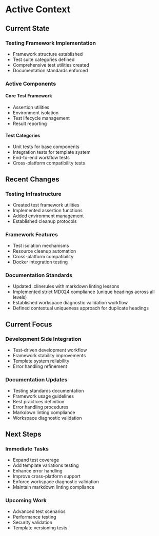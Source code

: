 # Active Context

## Current State

### Testing Framework Implementation

* Framework structure established
* Test suite categories defined
* Comprehensive test utilities created
* Documentation standards enforced

### Active Components

#### Core Test Framework

* Assertion utilities
* Environment isolation
* Test lifecycle management
* Result reporting

#### Test Categories

* Unit tests for base components
* Integration tests for template system
* End-to-end workflow tests
* Cross-platform compatibility tests

## Recent Changes

### Testing Infrastructure

* Created test framework utilities
* Implemented assertion functions
* Added environment management
* Established cleanup protocols

### Framework Features

* Test isolation mechanisms
* Resource cleanup automation
* Cross-platform compatibility
* Docker integration testing

### Documentation Standards

* Updated .clinerules with markdown linting lessons
* Implemented strict MD024 compliance (unique headings across all levels)
* Established workspace diagnostic validation workflow
* Defined contextual uniqueness approach for duplicate headings

## Current Focus

### Development Side Integration

* Test-driven development workflow
* Framework stability improvements
* Template system reliability
* Error handling refinement

### Documentation Updates

* Testing standards documentation
* Framework usage guidelines
* Best practices definition
* Error handling procedures
* Markdown linting compliance
* Workspace diagnostic validation

## Next Steps

### Immediate Tasks

* Expand test coverage
* Add template variations testing
* Enhance error handling
* Improve cross-platform support
* Enforce workspace diagnostic validation
* Maintain markdown linting compliance

### Upcoming Work

* Advanced test scenarios
* Performance testing
* Security validation
* Template versioning tests
